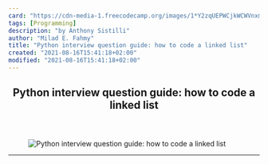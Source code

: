 ```yaml
---
card: "https://cdn-media-1.freecodecamp.org/images/1*Y2zqUEPWCjkWCWVnxmy3GQ.jpeg"
tags: [Programming]
description: "by Anthony Sistilli"
author: "Milad E. Fahmy"
title: "Python interview question guide: how to code a linked list"
created: "2021-08-16T15:41:18+02:00"
modified: "2021-08-16T15:41:18+02:00"
---
```

<div class="site-wrapper">
<main id="site-main" class="site-main outer">
<div class="inner">
<article class="post-full post tag-programming tag-technology tag-tech tag-python tag-interview ">
<header class="post-full-header">
<h1 class="post-full-title">Python interview question guide: how to code a linked list</h1>
</header>
<figure class="post-full-image">
<picture>
<source media="(max-width: 700px)" sizes="1px" srcset="data:image/gif;base64,R0lGODlhAQABAIAAAAAAAP///yH5BAEAAAAALAAAAAABAAEAAAIBRAA7 1w">
<source media="(min-width: 701px)" sizes="(max-width: 800px) 400px,
(max-width: 1170px) 700px,
1400px" srcset="https://cdn-media-1.freecodecamp.org/images/1*Y2zqUEPWCjkWCWVnxmy3GQ.jpeg 300w,
https://cdn-media-1.freecodecamp.org/images/1*Y2zqUEPWCjkWCWVnxmy3GQ.jpeg 600w,
https://cdn-media-1.freecodecamp.org/images/1*Y2zqUEPWCjkWCWVnxmy3GQ.jpeg 1000w,
https://cdn-media-1.freecodecamp.org/images/1*Y2zqUEPWCjkWCWVnxmy3GQ.jpeg 2000w">
<img onerror="this.style.display='none'" src="https://cdn-media-1.freecodecamp.org/images/1*Y2zqUEPWCjkWCWVnxmy3GQ.jpeg" alt="Python interview question guide: how to code a linked list">
</picture>
</figure>
<section class="post-full-content">
<div class="post-content medium-migrated-article">
</div>
<hr>
</section>
</article>
</div>
</main>
</div>
<!-- Google Tag Manager (noscript) -->
<!-- End Google Tag Manager (noscript) -->
